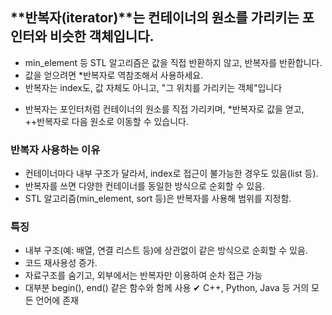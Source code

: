 ## **반복자(iterator)**는 컨테이너의 원소를 가리키는 포인터와 비슷한 객체입니다.

- min_element 등 STL 알고리즘은 값을 직접 반환하지 않고, 반복자를 반환합니다.
- 값을 얻으려면 *반복자로 역참조해서 사용하세요.
- 반복자는 index도, 값 자체도 아니고, "그 위치를 가리키는 객체"입니다

* 반복자는 포인터처럼 컨테이너의 원소를 직접 가리키며,
*반복자로 값을 얻고, ++반복자로 다음 원소로 이동할 수 있습니다.

### 반복자 사용하는 이유
- 컨테이너마다 내부 구조가 달라서, index로 접근이 불가능한 경우도 있음(list 등).
- 반복자를 쓰면 다양한 컨테이너를 동일한 방식으로 순회할 수 있음.
- STL 알고리즘(min_element, sort 등)은 반복자를 사용해 범위를 지정함.

### 특징

- 내부 구조(예: 배열, 연결 리스트 등)에 상관없이 같은 방식으로 순회할 수 있음.
- 코드 재사용성 증가.
- 자료구조를 숨기고, 외부에서는 반복자만 이용하여 순차 접근 가능
- 대부분 begin(), end() 같은 함수와 함께 사용
✔ C++, Python, Java 등 거의 모든 언어에 존재
